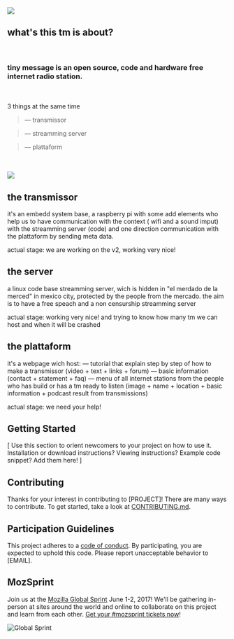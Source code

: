 <img src="http://lowlives.net/tinymessage/images/tm2.jpg">

## what's this tm is about? 
<br>
<h3>tiny message is an open source, code and hardware free internet radio station.</h3>
<br>
<br>
3 things at the same time
<blockquote>— transmissor</blockquote>
<blockquote>— streamming server</blockquote>
<blockquote>— plattaform</blockquote>
<br>
<br>
  <img src="http://lowlives.net/tinymessage/images/tm1.jpg">
  
## the transmissor
it's an embedd system base, a raspberry pi with some add elements who help us to have communication with the context ( wifi and a sound imput) with the streamming server (code) and one direction communication with the plattaform by sending meta data. 

actual stage: we are working on the v2, working very nice!

## the server
a linux code base streamming server, wich is hidden in "el merdado de la merced" in mexico city, protected by the people from the mercado. the aim is to have a free speach and a non censurship streamming server

actual stage: working very nice! and trying to know how many tm we can host and when it will be crashed


## the plattaform
it's a webpage wich host:
 — tutorial that explain step by step of how to make a transmissor (video + text + links + forum)
 — basic information (contact + statement + faq)
 — menu of all internet stations from the people who has build or has a tm ready to listen (image + name + location + basic information     + podcast result from transmissions)
 
 actual stage: we need your help!
 
 
## Getting Started

[ Use this section to orient newcomers to your project on how to use it. Installation or download instructions? Viewing instructions? Example code snippet? Add them here! ]

## Contributing

Thanks for your interest in contributing to [PROJECT]! There are many ways to contribute. To get started, take a look at [CONTRIBUTING.md](CONTRIBUTING.md).

## Participation Guidelines

This project adheres to a [code of conduct](CODE_OF_CONDUCT.md). By participating, you are expected to uphold this code. Please report unacceptable behavior to [EMAIL].

## MozSprint

Join us at the [Mozilla Global Sprint](http://mozilla.github.io/global-sprint/) June 1-2, 2017! We'll be gathering in-person at sites around the world and online to collaborate on this project and learn from each other. [Get your #mozsprint tickets now](http://mozilla.github.io/global-sprint/)!

![Global Sprint](https://cloud.githubusercontent.com/assets/617994/24632585/b2b07dcc-1892-11e7-91cf-f9e473187cf7.png)
